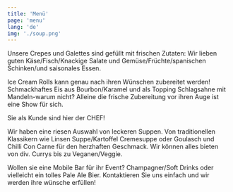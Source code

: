 ```yaml
---
title: 'Menü'
page: 'menu'
lang: 'de'
img: './soup.png'
---
```


Unsere Crepes und Galettes sind gefüllt mit frischen Zutaten: Wir lieben guten Käse/Fisch/Knackige Salate und Gemüse/Früchte/spanischen Schinken/und saisonales Essen.

Ice Cream Rolls kann genau nach ihren Wünschen zubereitet werden! Schmackhaftes Eis aus Bourbon/Karamel und als Topping Schlagsahne mit Mandeln-warum nicht? Alleine die frische Zubereitung vor ihren Auge ist eine Show für sich.

Sie als Kunde sind hier der CHEF!

Wir haben eine riesen Auswahl von leckeren Suppen. Von traditionellen Klassikern wie Linsen Suppe/Kartoffel Cremesuppe oder Goulasch und Chilli Con Carne für den herzhaften Geschmack. Wir können alles bieten von div. Currys bis zu Veganen/Veggie.

Wollen sie eine Mobile Bar für ihr Event? Champagner/Soft Drinks oder vielleicht ein tolles Pale Ale Bier. Kontaktieren Sie uns einfach und wir werden ihre wünsche erfüllen!
